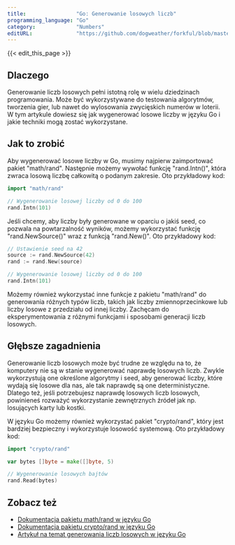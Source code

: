 ```yaml
---
title:                "Go: Generowanie losowych liczb"
programming_language: "Go"
category:             "Numbers"
editURL:              "https://github.com/dogweather/forkful/blob/master/content/pl/go/generating-random-numbers.md"
---
```


{{< edit_this_page >}}

## Dlaczego

Generowanie liczb losowych pełni istotną rolę w wielu dziedzinach programowania. Może być wykorzystywane do testowania algorytmów, tworzenia gier, lub nawet do wylosowania zwycięskich numerów w loterii. W tym artykule dowiesz się jak wygenerować losowe liczby w języku Go i jakie techniki mogą zostać wykorzystane.

## Jak to zrobić

Aby wygenerować losowe liczby w Go, musimy najpierw zaimportować pakiet "math/rand". Następnie możemy wywołać funkcję "rand.Intn()", która zwraca losową liczbę całkowitą o podanym zakresie. Oto przykładowy kod:

```Go
import "math/rand"

// Wygenerowanie losowej liczby od 0 do 100
rand.Intn(101)
```

Jeśli chcemy, aby liczby były generowane w oparciu o jakiś seed, co pozwala na powtarzalność wyników, możemy wykorzystać funkcję "rand.NewSource()" wraz z funkcją "rand.New()". Oto przykładowy kod:

```Go
// Ustawienie seed na 42
source := rand.NewSource(42)
rand := rand.New(source)

// Wygenerowanie losowej liczby od 0 do 100
rand.Intn(101)
```

Możemy również wykorzystać inne funkcje z pakietu "math/rand" do generowania różnych typów liczb, takich jak liczby zmiennoprzecinkowe lub liczby losowe z przedziału od innej liczby. Zachęcam do eksperymentowania z różnymi funkcjami i sposobami generacji liczb losowych.

## Głębsze zagadnienia

Generowanie liczb losowych może być trudne ze względu na to, że komputery nie są w stanie wygenerować naprawdę losowych liczb. Zwykle wykorzystują one określone algorytmy i seed, aby generować liczby, które wydają się losowe dla nas, ale tak naprawdę są one deterministyczne. Dlatego też, jeśli potrzebujesz naprawdę losowych liczb losowych, powinieneś rozważyć wykorzystanie zewnętrznych źródeł jak np. losujących karty lub kostki.

W języku Go możemy również wykorzystać pakiet "crypto/rand", który jest bardziej bezpieczny i wykorzystuje losowość systemową. Oto przykładowy kod:

```Go
import "crypto/rand"

var bytes []byte = make([]byte, 5)

// Wygenerowanie losowych bajtów
rand.Read(bytes)
```

## Zobacz też

- [Dokumentacja pakietu math/rand w języku Go](https://golang.org/pkg/math/rand/)
- [Dokumentacja pakietu crypto/rand w języku Go](https://golang.org/pkg/crypto/rand/)
- [Artykuł na temat generowania liczb losowych w języku Go](https://blog.gopheracademy.com/advent-2017/pitfalls-of-random-number-generation/)